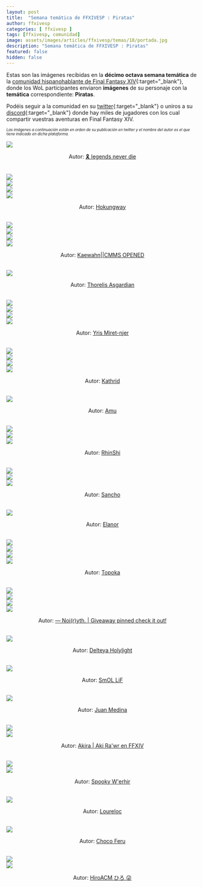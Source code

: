 ```yaml
---
layout: post
title:  "Semana temática de FFXIVESP : Piratas"
author: ffxivesp
categories: [ ffxivesp ]
tags: [ffxivesp, comunidad]
image: assets/images/articles/ffxivesp/temas/18/portada.jpg
description: "Semana temática de FFXIVESP : Piratas"
featured: false
hidden: false
---
```


Estas son las imágenes recibidas en la **décimo octava semana temática** de la [comunidad hispanohablante de Final Fantasy XIV](https://twitter.com/FFXIVESP_){:target="_blank"}, donde los WoL participantes enviaron **imágenes** de su personaje con la **temática** correspondiente: **Piratas**.

Podéis seguir a la comunidad en su [twitter](https://twitter.com/FFXIVESP_){:target="_blank"} o uniros a su [discord](https://discord.com/invite/XcYQ2fR){:target="_blank"} donde hay miles de jugadores con los cual compartir vuestras aventuras en Final Fantasy XIV.

<sub><sup><i>Las imágenes a continuación están en orden de su publicación en twitter y el nombre del autor es el que tiene indicado en dicha plataforma.</i></sup></sub>

<script src="https://cdnjs.cloudflare.com/ajax/libs/ekko-lightbox/5.3.0/ekko-lightbox.min.js" integrity="sha512-Y2IiVZeaBwXG1wSV7f13plqlmFOx8MdjuHyYFVoYzhyRr3nH/NMDjTBSswijzADdNzMyWNetbLMfOpIPl6Cv9g==" crossorigin="anonymous" referrerpolicy="no-referrer"></script>
<link rel="stylesheet" href="https://cdnjs.cloudflare.com/ajax/libs/ekko-lightbox/5.3.0/ekko-lightbox.css" integrity="sha512-Velp0ebMKjcd9RiCoaHhLXkR1sFoCCWXNp6w4zj1hfMifYB5441C+sKeBl/T/Ka6NjBiRfBBQRaQq65ekYz3UQ==" crossorigin="anonymous" referrerpolicy="no-referrer" />

<div class="container card">
    <div class="row">
        <div class="col-xl">
            <a href="{{ site.baseurl }}/assets/images/articles/ffxivesp/temas/18/anarchypig.jpg" data-toggle="lightbox"><img src="{{ site.baseurl }}/assets/images/articles/ffxivesp/temas/18/anarchypig.jpg"></a>
        </div>        
    </div>  
    <div class="row">  
        <div class="col-xl">
            <p align="center">Autor: <a href="https://twitter.com/anarchypig" target="_blank">🎗️ legends never die</a></p>
        </div>
    </div>
</div>    

<br/>

<div class="container card">
    <div class="row">
        <div class="col-xl">
            <a href="{{ site.baseurl }}/assets/images/articles/ffxivesp/temas/18/AlejandroBlzque_1.jpg" data-toggle="lightbox"><img src="{{ site.baseurl }}/assets/images/articles/ffxivesp/temas/18/AlejandroBlzque_1.jpg"></a>
        </div>        
        <div class="col-xl">
            <a href="{{ site.baseurl }}/assets/images/articles/ffxivesp/temas/18/AlejandroBlzque_2.jpg" data-toggle="lightbox"><img src="{{ site.baseurl }}/assets/images/articles/ffxivesp/temas/18/AlejandroBlzque_2.jpg"></a>
        </div>        
    </div>
    <div class="row">
        <div class="col-xl">
            <a href="{{ site.baseurl }}/assets/images/articles/ffxivesp/temas/18/AlejandroBlzque_3.jpg" data-toggle="lightbox"><img src="{{ site.baseurl }}/assets/images/articles/ffxivesp/temas/18/AlejandroBlzque_3.jpg"></a>
        </div>        
        <div class="col-xl">
            <a href="{{ site.baseurl }}/assets/images/articles/ffxivesp/temas/18/AlejandroBlzque_4.jpg" data-toggle="lightbox"><img src="{{ site.baseurl }}/assets/images/articles/ffxivesp/temas/18/AlejandroBlzque_4.jpg"></a>
        </div>        
    </div>  
    <div class="row">  
        <div class="col-xl">
            <p align="center">Autor: <a href="https://twitter.com/AlejandroBlzque" target="_blank">Hokungway</a></p>
        </div>
    </div>
</div>    

<br/>

<div class="container card">
    <div class="row">
        <div class="col-xl">
            <a href="{{ site.baseurl }}/assets/images/articles/ffxivesp/temas/18/QueenRaikichi94_1.jpg" data-toggle="lightbox"><img src="{{ site.baseurl }}/assets/images/articles/ffxivesp/temas/18/QueenRaikichi94_1.jpg"></a>
        </div>        
        <div class="col-xl">
            <a href="{{ site.baseurl }}/assets/images/articles/ffxivesp/temas/18/QueenRaikichi94_2.jpg" data-toggle="lightbox"><img src="{{ site.baseurl }}/assets/images/articles/ffxivesp/temas/18/QueenRaikichi94_2.jpg"></a>
        </div>        
    </div>
    <div class="row">
        <div class="col-xl">
            <a href="{{ site.baseurl }}/assets/images/articles/ffxivesp/temas/18/QueenRaikichi94_3.jpg" data-toggle="lightbox"><img src="{{ site.baseurl }}/assets/images/articles/ffxivesp/temas/18/QueenRaikichi94_3.jpg"></a>
        </div>        
        <div class="col-xl">
            <a href="{{ site.baseurl }}/assets/images/articles/ffxivesp/temas/18/QueenRaikichi94_4.jpg" data-toggle="lightbox"><img src="{{ site.baseurl }}/assets/images/articles/ffxivesp/temas/18/QueenRaikichi94_4.jpg"></a>
        </div>        
    </div>  
    <div class="row">  
        <div class="col-xl">
            <p align="center">Autor: <a href="https://twitter.com/QueenRaikichi94" target="_blank">Kaewahn||CMMS OPENED</a></p>
        </div>
    </div>
</div>    

<br/>

<div class="container card">
    <div class="row">
        <div class="col-xl">
            <a href="{{ site.baseurl }}/assets/images/articles/ffxivesp/temas/18/ThorelisAsgard1.jpg" data-toggle="lightbox"><img src="{{ site.baseurl }}/assets/images/articles/ffxivesp/temas/18/ThorelisAsgard1.jpg"></a>
        </div>         
    </div>
    <div class="row">  
        <div class="col-xl">
            <p align="center">Autor: <a href="https://twitter.com/ThorelisAsgard1" target="_blank">Thorelis Asgardian</a></p>
        </div>
    </div>
</div>    

<br/>

<div class="container card">
    <div class="row">
        <div class="col-xl">
            <a href="{{ site.baseurl }}/assets/images/articles/ffxivesp/temas/18/YrisMiretnjer14_1.jpg" data-toggle="lightbox"><img src="{{ site.baseurl }}/assets/images/articles/ffxivesp/temas/18/YrisMiretnjer14_1.jpg"></a>
        </div>        
        <div class="col-xl">
            <a href="{{ site.baseurl }}/assets/images/articles/ffxivesp/temas/18/YrisMiretnjer14_2.jpg" data-toggle="lightbox"><img src="{{ site.baseurl }}/assets/images/articles/ffxivesp/temas/18/YrisMiretnjer14_2.jpg"></a>
        </div>        
    </div>
    <div class="row">
        <div class="col-xl">
            <a href="{{ site.baseurl }}/assets/images/articles/ffxivesp/temas/18/YrisMiretnjer14_3.jpg" data-toggle="lightbox"><img src="{{ site.baseurl }}/assets/images/articles/ffxivesp/temas/18/YrisMiretnjer14_3.jpg"></a>
        </div>        
        <div class="col-xl">
            <a href="{{ site.baseurl }}/assets/images/articles/ffxivesp/temas/18/YrisMiretnjer14_4.jpg" data-toggle="lightbox"><img src="{{ site.baseurl }}/assets/images/articles/ffxivesp/temas/18/YrisMiretnjer14_4.jpg"></a>
        </div>        
    </div>  
    <div class="row">  
        <div class="col-xl">
            <p align="center">Autor: <a href="https://twitter.com/YrisMiretnjer14" target="_blank">Yris Miret-njer</a></p>
        </div>
    </div>
</div>    

<br/>

<div class="container card">
    <div class="row">
        <div class="col-xl">
            <a href="{{ site.baseurl }}/assets/images/articles/ffxivesp/temas/18/alimoyama_1.jpg" data-toggle="lightbox"><img src="{{ site.baseurl }}/assets/images/articles/ffxivesp/temas/18/alimoyama_1.jpg"></a>
        </div>        
        <div class="col-xl">
            <a href="{{ site.baseurl }}/assets/images/articles/ffxivesp/temas/18/alimoyama_2.jpg" data-toggle="lightbox"><img src="{{ site.baseurl }}/assets/images/articles/ffxivesp/temas/18/alimoyama_2.jpg"></a>
        </div>        
    </div>
    <div class="row">
        <div class="col-xl">
            <a href="{{ site.baseurl }}/assets/images/articles/ffxivesp/temas/18/alimoyama_3.jpg" data-toggle="lightbox"><img src="{{ site.baseurl }}/assets/images/articles/ffxivesp/temas/18/alimoyama_3.jpg"></a>
        </div>        
        <div class="col-xl">
            <a href="{{ site.baseurl }}/assets/images/articles/ffxivesp/temas/18/alimoyama_4.jpg" data-toggle="lightbox"><img src="{{ site.baseurl }}/assets/images/articles/ffxivesp/temas/18/alimoyama_4.jpg"></a>
        </div>        
    </div>  
    <div class="row">  
        <div class="col-xl">
            <p align="center">Autor: <a href="https://twitter.com/alimoyama" target="_blank">Kathrid</a></p>
        </div>
    </div>
</div>    

<br/>

<div class="container card">
    <div class="row">
        <div class="col-xl">
            <a href="{{ site.baseurl }}/assets/images/articles/ffxivesp/temas/18/AmuArt_.jpg" data-toggle="lightbox"><img src="{{ site.baseurl }}/assets/images/articles/ffxivesp/temas/18/AmuArt_.jpg"></a>
        </div>         
    </div>
    <div class="row">  
        <div class="col-xl">
            <p align="center">Autor: <a href="https://twitter.com/AmuArt_" target="_blank">Amu</a></p>
        </div>
    </div>
</div>    

<br/>

<div class="container card">
    <div class="row">
        <div class="col-xl">
            <a href="{{ site.baseurl }}/assets/images/articles/ffxivesp/temas/18/smc5830_1.jpg" data-toggle="lightbox"><img src="{{ site.baseurl }}/assets/images/articles/ffxivesp/temas/18/smc5830_1.jpg"></a>
        </div>           
    </div>
    <div class="row">
        <div class="col-xl">
            <a href="{{ site.baseurl }}/assets/images/articles/ffxivesp/temas/18/smc5830_2.jpg" data-toggle="lightbox"><img src="{{ site.baseurl }}/assets/images/articles/ffxivesp/temas/18/smc5830_2.jpg"></a>
        </div>        
        <div class="col-xl">
            <a href="{{ site.baseurl }}/assets/images/articles/ffxivesp/temas/18/smc5830_3.jpg" data-toggle="lightbox"><img src="{{ site.baseurl }}/assets/images/articles/ffxivesp/temas/18/smc5830_3.jpg"></a>
        </div>        
    </div>  
    <div class="row">  
        <div class="col-xl">
            <p align="center">Autor: <a href="https://twitter.com/smc5830" target="_blank">RhinShi</a></p>
        </div>
    </div>
</div>    

<br/>

<div class="container card">
    <div class="row">
        <div class="col-xl">
            <a href="{{ site.baseurl }}/assets/images/articles/ffxivesp/temas/18/Sancho_3ro_1.jpg" data-toggle="lightbox"><img src="{{ site.baseurl }}/assets/images/articles/ffxivesp/temas/18/Sancho_3ro_1.jpg"></a>
        </div>           
    </div>
    <div class="row">
        <div class="col-xl">
            <a href="{{ site.baseurl }}/assets/images/articles/ffxivesp/temas/18/Sancho_3ro_2.jpg" data-toggle="lightbox"><img src="{{ site.baseurl }}/assets/images/articles/ffxivesp/temas/18/Sancho_3ro_2.jpg"></a>
        </div>        
        <div class="col-xl">
            <a href="{{ site.baseurl }}/assets/images/articles/ffxivesp/temas/18/Sancho_3ro_3.jpg" data-toggle="lightbox"><img src="{{ site.baseurl }}/assets/images/articles/ffxivesp/temas/18/Sancho_3ro_3.jpg"></a>
        </div>        
    </div>  
    <div class="row">  
        <div class="col-xl">
            <p align="center">Autor: <a href="https://twitter.com/Sancho_3ro" target="_blank">Sancho</a></p>
        </div>
    </div>
</div>    

<br/>

<div class="container card">
    <div class="row">
        <div class="col-xl">
            <a href="{{ site.baseurl }}/assets/images/articles/ffxivesp/temas/18/trencapins.jpg" data-toggle="lightbox"><img src="{{ site.baseurl }}/assets/images/articles/ffxivesp/temas/18/trencapins.jpg"></a>
        </div>         
    </div>
    <div class="row">  
        <div class="col-xl">
            <p align="center">Autor: <a href="https://twitter.com/trencapins" target="_blank">Elanor</a></p>
        </div>
    </div>
</div>    

<br/>

<div class="container card">
    <div class="row">
        <div class="col-xl">
            <a href="{{ site.baseurl }}/assets/images/articles/ffxivesp/temas/18/Call_me_Topoka_1.jpg" data-toggle="lightbox"><img src="{{ site.baseurl }}/assets/images/articles/ffxivesp/temas/18/Call_me_Topoka_1.jpg"></a>
        </div>        
        <div class="col-xl">
            <a href="{{ site.baseurl }}/assets/images/articles/ffxivesp/temas/18/Call_me_Topoka_2.jpg" data-toggle="lightbox"><img src="{{ site.baseurl }}/assets/images/articles/ffxivesp/temas/18/Call_me_Topoka_2.jpg"></a>
        </div>        
    </div>
    <div class="row">
        <div class="col-xl">
            <a href="{{ site.baseurl }}/assets/images/articles/ffxivesp/temas/18/Call_me_Topoka_3.jpg" data-toggle="lightbox"><img src="{{ site.baseurl }}/assets/images/articles/ffxivesp/temas/18/Call_me_Topoka_3.jpg"></a>
        </div>        
        <div class="col-xl">
            <a href="{{ site.baseurl }}/assets/images/articles/ffxivesp/temas/18/Call_me_Topoka_4.jpg" data-toggle="lightbox"><img src="{{ site.baseurl }}/assets/images/articles/ffxivesp/temas/18/Call_me_Topoka_4.jpg"></a>
        </div>        
    </div>  
    <div class="row">  
        <div class="col-xl">
            <p align="center">Autor: <a href="https://twitter.com/Call_me_Topoka" target="_blank">Topoka</a></p>
        </div>
    </div>
</div>    

<br/>

<div class="container card">
    <div class="row">
        <div class="col-xl">
            <a href="{{ site.baseurl }}/assets/images/articles/ffxivesp/temas/18/YthStories_1.jpg" data-toggle="lightbox"><img src="{{ site.baseurl }}/assets/images/articles/ffxivesp/temas/18/YthStories_1.jpg"></a>
        </div>        
        <div class="col-xl">
            <a href="{{ site.baseurl }}/assets/images/articles/ffxivesp/temas/18/YthStories_2.jpg" data-toggle="lightbox"><img src="{{ site.baseurl }}/assets/images/articles/ffxivesp/temas/18/YthStories_2.jpg"></a>
        </div>        
    </div>
    <div class="row">
        <div class="col-xl">
            <a href="{{ site.baseurl }}/assets/images/articles/ffxivesp/temas/18/YthStories_3.jpg" data-toggle="lightbox"><img src="{{ site.baseurl }}/assets/images/articles/ffxivesp/temas/18/YthStories_3.jpg"></a>
        </div>        
        <div class="col-xl">
            <a href="{{ site.baseurl }}/assets/images/articles/ffxivesp/temas/18/YthStories_4.jpg" data-toggle="lightbox"><img src="{{ site.baseurl }}/assets/images/articles/ffxivesp/temas/18/YthStories_4.jpg"></a>
        </div>        
    </div>  
    <div class="row">  
        <div class="col-xl">
            <p align="center">Autor: <a href="https://twitter.com/YthStories" target="_blank">— Noi(r)yth. | Giveaway pinned check it out!</a></p>
        </div>
    </div>
</div>    

<br/>

<div class="container card">
    <div class="row">
        <div class="col-xl">
            <a href="{{ site.baseurl }}/assets/images/articles/ffxivesp/temas/18/Delteya.jpg" data-toggle="lightbox"><img src="{{ site.baseurl }}/assets/images/articles/ffxivesp/temas/18/Delteya.jpg"></a>
        </div>         
    </div>
    <div class="row">  
        <div class="col-xl">
            <p align="center">Autor: <a href="https://twitter.com/Delteya" target="_blank">Delteya Holylight</a></p>
        </div>
    </div>
</div>    

<br/>

<div class="container card">
    <div class="row">
        <div class="col-xl">
            <a href="{{ site.baseurl }}/assets/images/articles/ffxivesp/temas/18/rezon_gon.jpg" data-toggle="lightbox"><img src="{{ site.baseurl }}/assets/images/articles/ffxivesp/temas/18/rezon_gon.jpg"></a>
        </div>         
    </div>
    <div class="row">  
        <div class="col-xl">
            <p align="center">Autor: <a href="https://twitter.com/rezon_gon" target="_blank">SmOL LiF</a></p>
        </div>
    </div>
</div>    

<br/>

<div class="container card">
    <div class="row">
        <div class="col-xl">
            <a href="{{ site.baseurl }}/assets/images/articles/ffxivesp/temas/18/JuanMedinaCode.jpg" data-toggle="lightbox"><img src="{{ site.baseurl }}/assets/images/articles/ffxivesp/temas/18/JuanMedinaCode.jpg"></a>
        </div>         
    </div>
    <div class="row">  
        <div class="col-xl">
            <p align="center">Autor: <a href="https://twitter.com/JuanMedinaCode" target="_blank">Juan Medina</a></p>
        </div>
    </div>
</div>    

<br/>

<div class="container card">
    <div class="row">
        <div class="col-xl">
            <a href="{{ site.baseurl }}/assets/images/articles/ffxivesp/temas/18/AkiraVay_1.jpg" data-toggle="lightbox"><img src="{{ site.baseurl }}/assets/images/articles/ffxivesp/temas/18/AkiraVay_1.jpg"></a>
        </div>
        <div class="col-xl">
            <a href="{{ site.baseurl }}/assets/images/articles/ffxivesp/temas/18/AkiraVay_2.jpg" data-toggle="lightbox"><img src="{{ site.baseurl }}/assets/images/articles/ffxivesp/temas/18/AkiraVay_2.jpg"></a>
        </div>                  
    </div>
    <div class="row">  
        <div class="col-xl">
            <p align="center">Autor: <a href="https://twitter.com/AkiraVay" target="_blank">Akira | Aki Ra'wr en FFXIV</a></p>
        </div>
    </div>
</div>    

<br/>

<div class="container card">
    <div class="row">
        <div class="col-xl">
            <a href="{{ site.baseurl }}/assets/images/articles/ffxivesp/temas/18/w_erhir_1.jpg" data-toggle="lightbox"><img src="{{ site.baseurl }}/assets/images/articles/ffxivesp/temas/18/w_erhir_1.jpg"></a>
        </div>
        <div class="col-xl">
            <a href="{{ site.baseurl }}/assets/images/articles/ffxivesp/temas/18/w_erhir_2.jpg" data-toggle="lightbox"><img src="{{ site.baseurl }}/assets/images/articles/ffxivesp/temas/18/w_erhir_2.jpg"></a>
        </div>                  
    </div>
    <div class="row">  
        <div class="col-xl">
            <p align="center">Autor: <a href="https://twitter.com/w_erhir" target="_blank">Spooky W'erhir</a></p>
        </div>
    </div>
</div>    

<br/>

<div class="container card">
    <div class="row">
        <div class="col-xl">
            <a href="{{ site.baseurl }}/assets/images/articles/ffxivesp/temas/18/Loureloc.jpg" data-toggle="lightbox"><img src="{{ site.baseurl }}/assets/images/articles/ffxivesp/temas/18/Loureloc.jpg"></a>
        </div>         
    </div>
    <div class="row">  
        <div class="col-xl">
            <p align="center">Autor: <a href="https://twitter.com/Loureloc" target="_blank">Loureloc</a></p>
        </div>
    </div>
</div>    

<br/>

<div class="container card">
    <div class="row">
        <div class="col-xl">
            <a href="{{ site.baseurl }}/assets/images/articles/ffxivesp/temas/18/ChocoFeru.jpg" data-toggle="lightbox"><img src="{{ site.baseurl }}/assets/images/articles/ffxivesp/temas/18/ChocoFeru.jpg"></a>
        </div>         
    </div>
    <div class="row">  
        <div class="col-xl">
            <p align="center">Autor: <a href="https://twitter.com/ChocoFeru" target="_blank">Choco Feru</a></p>
        </div>
    </div>
</div>    

<br/>

<div class="container card">
    <div class="row">
        <div class="col-xl">
            <a href="{{ site.baseurl }}/assets/images/articles/ffxivesp/temas/18/hiroacm_1.jpg" data-toggle="lightbox"><img src="{{ site.baseurl }}/assets/images/articles/ffxivesp/temas/18/hiroacm_1.jpg"></a>
        </div>
        <div class="col-xl">
            <a href="{{ site.baseurl }}/assets/images/articles/ffxivesp/temas/18/hiroacm_2.jpg" data-toggle="lightbox"><img src="{{ site.baseurl }}/assets/images/articles/ffxivesp/temas/18/hiroacm_2.jpg"></a>
        </div>                  
    </div>
    <div class="row">  
        <div class="col-xl">
            <p align="center">Autor: <a href="https://twitter.com/hiroacm" target="_blank">HiroACM ひろ 😜</a></p>
        </div>
    </div>
</div>    

<br/>

<script>
    $(document).on('click', '[data-toggle="lightbox"]', function(event) {
                event.preventDefault();
                $(this).ekkoLightbox();
            });
</script>
